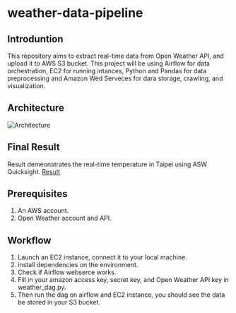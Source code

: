 # weather-data-pipeline
## Introduntion
This repository aims to extract real-time data from Open Weather API, and upload it to AWS S3 bucket. This project will be using Airflow for data orchestration, EC2 for running intances, Python and Pandas for data preprocessing and Amazon Wed Serveces for dara storage, crawling, and visualization. 

## Architecture
![Architecture](Images/architecture)


## Final Result
Result demeonstrates the real-time temperature in Taipei using ASW Quicksight.
[Result](Images/result.pdf)


## Prerequisites 
1. An AWS account.
2. Open Weather account and API.

## Workflow
1. Launch an EC2 instance, connect it to your local machine.
2. install dependencies on the environment.
3. Check if Airflow webserce works.
4. Fill in your amazon access key, secret key, and Open Weather API key in weather_dag.py.
5. Then run the dag on airflow and EC2 instance, you should see the data be stored in your S3 bucket.
